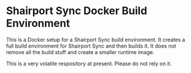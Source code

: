 # Shairport Sync Docker Build Environment

This is a Docker setup for a Shairport Sync build environment. It creates a full build environment for Shairport Sync and then builds it. It does not remove all the build stuff and create a smaller runtime image.

This is a very volatile respository at present. Please do not rely on it.
